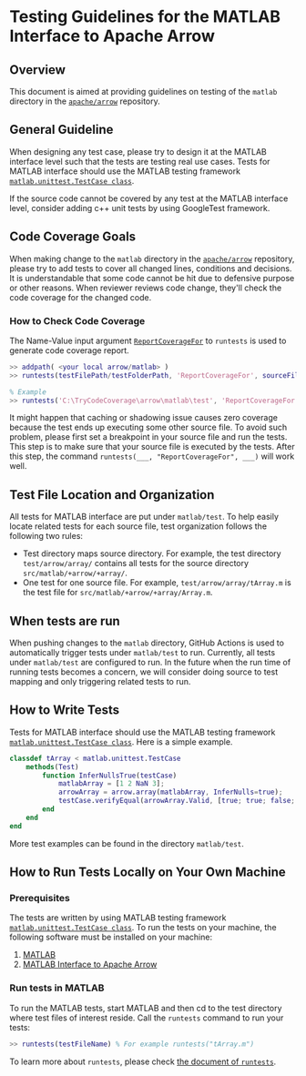 <!---
  Licensed to the Apache Software Foundation (ASF) under one
  or more contributor license agreements.  See the NOTICE file
  distributed with this work for additional information
  regarding copyright ownership.  The ASF licenses this file
  to you under the Apache License, Version 2.0 (the
  "License"); you may not use this file except in compliance
  with the License.  You may obtain a copy of the License at

    http://www.apache.org/licenses/LICENSE-2.0

  Unless required by applicable law or agreed to in writing,
  software distributed under the License is distributed on an
  "AS IS" BASIS, WITHOUT WARRANTIES OR CONDITIONS OF ANY
  KIND, either express or implied.  See the License for the
  specific language governing permissions and limitations
  under the License.
-->

# Testing Guidelines for the MATLAB Interface to Apache Arrow  

## Overview  

This document is aimed at providing guidelines on testing of the `matlab` directory in the [`apache/arrow`](https://github.com/apache/arrow) repository.  

## General Guideline  

When designing any test case, please try to design it at the MATLAB interface level such that the tests are testing real use cases. Tests for MATLAB interface should use the MATLAB testing framework [`matlab.unittest.TestCase class`](https://www.mathworks.com/help/matlab/ref/matlab.unittest.testcase-class.html).

If the source code cannot be covered by any test at the MATLAB interface level, consider adding c++ unit tests by using GoogleTest framework.

## Code Coverage Goals  

When making change to the `matlab` directory in the [`apache/arrow`](https://github.com/apache/arrow) repository, please try to add tests to cover all changed lines, conditions and decisions. It is understandable that some code cannot be hit due to defensive purpose or other reasons. When reviewer reviews code change, they'll check the code coverage for the changed code.  

### How to Check Code Coverage  

The Name-Value input argument [`ReportCoverageFor`](https://www.mathworks.com/help/matlab/ref/runtests.html#mw_764c9db7-6823-439f-a77d-7fd25a03d20e) to `runtests` is used to generate code coverage report.  


```matlab  
>> addpath( <your local arrow/matlab> )
>> runtests(testFilePath/testFolderPath, 'ReportCoverageFor', sourceFilePath/sourceFolderPath, 'IncludeSubfolders', true/false);  

% Example
>> runtests('C:\TryCodeCoverage\arrow\matlab\test', 'ReportCoverageFor', 'C:\TryCodeCoverage\arrow\matlab\src\matlab\', 'IncludeSubfolders', true);
```

It might happen that caching or shadowing issue causes zero coverage because the test ends up executing some other source file. To avoid such problem, please first set a breakpoint in your source file and run the tests. This step is to make sure that your source file is executed by the tests. After this step, the command `runtests(___, "ReportCoverageFor", ___)` will work well.

## Test File Location and Organization  

All tests for MATLAB interface are put under `matlab/test`. To help easily locate related tests for each source file, test organization follows the following two rules:  

- Test directory maps source directory. For example, the test directory `test/arrow/array/` contains all tests for the source directory `src/matlab/+arrow/+array/`.  
- One test for one source file. For example, `test/arrow/array/tArray.m` is the test file for `src/matlab/+arrow/+array/Array.m`.  

## When tests are run  

When pushing changes to the `matlab` directory, GitHub Actions is used to automatically trigger tests under `matlab/test` to run. Currently, all tests under `matlab/test` are configured to run. In the future when the run time of running tests becomes a concern, we will consider doing source to test mapping and only triggering related tests to run.  

## How to Write Tests  

Tests for MATLAB interface should use the MATLAB testing framework [`matlab.unittest.TestCase class`](https://www.mathworks.com/help/matlab/ref/matlab.unittest.testcase-class.html). Here is a simple example.  

```matlab
classdef tArray < matlab.unittest.TestCase
    methods(Test)
        function InferNullsTrue(testCase)
            matlabArray = [1 2 NaN 3];
            arrowArray = arrow.array(matlabArray, InferNulls=true);
            testCase.verifyEqual(arrowArray.Valid, [true; true; false; true]);
        end
    end
end
```

More test examples can be found in the directory `matlab/test`.  

## How to Run Tests Locally on Your Own Machine  

### Prerequisites  

The tests are written by using MATLAB testing framework [`matlab.unittest.TestCase class`](https://www.mathworks.com/help/matlab/ref/matlab.unittest.testcase-class.html). To run the tests on your machine, the following software must be installed on your machine:  

1. [MATLAB](https://www.mathworks.com/products/get-matlab.html)
2. [MATLAB Interface to Apache Arrow](https://github.com/mathworks/arrow/tree/main/matlab)  

### Run tests in MATLAB  

To run the MATLAB tests, start MATLAB and then cd to the test directory where test files of interest reside.  Call the `runtests` command to run your tests:  

```matlab
>> runtests(testFileName) % For example runtests("tArray.m")
```

To learn more about `runtests`, please check [the document of `runtests`](https://www.mathworks.com/help/matlab/ref/runtests.html).  
